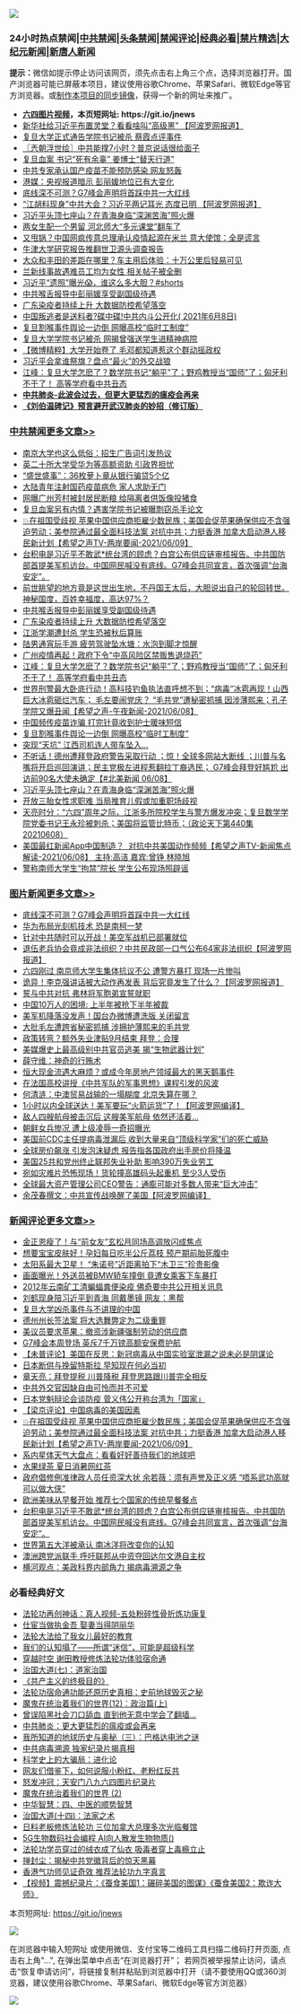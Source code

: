 ![](https://raw.githubusercontent.com/fqnews/bnews/master/64photo/fqnews-qr.jpg)

<div id="tt">
<h3>24小时热点禁闻|<a href="#%E4%B8%AD%E5%85%B1%E7%A6%81%E9%97%BB%E6%9B%B4%E5%A4%9A%E6%96%87%E7%AB%A0">中共禁闻</a>|<a href="#%E5%9B%BE%E7%89%87%E6%96%B0%E9%97%BB%E6%9B%B4%E5%A4%9A%E6%96%87%E7%AB%A0">头条禁闻</a>|<a href="#%E6%96%B0%E9%97%BB%E8%AF%84%E8%AE%BA%E6%9B%B4%E5%A4%9A%E6%96%87%E7%AB%A0">禁闻评论|<a href="#%E5%BF%85%E7%9C%8B%E7%BB%8F%E5%85%B8%E5%A5%BD%E6%96%87">经典必看|<a href="/video.md#%E7%A6%81%E7%89%87%E7%B2%BE%E9%80%89">禁片精选</a>|<a href="https://github.com/fqnews/djy/blob/master/gb/nf1351518.md#1">大纪元新闻</a>|<a href="https://github.com/fqnews/ntdtv/blob/master/gb/prog204.md#1">新唐人新闻</a></h3>
<div><b>提示：</b>微信如提示停止访问该网页，须先点击右上角三个点，选择浏览器打开。国产浏览器可能已屏蔽本项目，建议使用谷歌Chrome、苹果Safari、微软Edge等官方浏览器。或<a href="https://github.com/fqnews/bnews/blob/master/%E5%88%B6%E4%BD%9Cgit%E7%A6%81%E9%97%BB%E9%95%9C%E5%83%8F.md">制作本项目的同步镜像</a>，获得一个新的网址来推广。</div>
<ul>
<li><b><a href="http://d1.bdrive.tk/64.mp4" target="_blank">六四图片视频</a>，本页短网址: https://git.io/jnews</b></li>
<li><a href="/cnnews/20210609/1563261.md">新华社给习近平布置灵堂？看看啥叫“高级黑” 【阿波罗网报道】</a></li>
<li><a href="/comments/20210608/1562879.md">复旦大学正式通告学院书记被杀 蔡霞点评事件</a></li>
<li><a href="/ssgc/20210609/1562904.md">〖兲朝浮世绘〗中共能撑7小时？普京说话很给面子</a></li>
<li><a href="/cbnews/20210609/1562989.md">复旦血案 书记“死有余辜” 姜博士“替天行道”</a></li>
<li><a href="/cnnews/20210609/1563062.md">中共专家承认国产疫苗不能预防感染 网友怒轰</a></li>
<li><a href="/comments/20210609/1563119.md">港媒：央视报道暗示 彭丽媛地位已有大变化</a></li>
<li><a href="/topimagenews/20210609/1563248.md">底线深不可测？G7峰会声明将首踩中共一大红线</a></li>
<li><a href="/cnnews/20210609/1563362.md">“江胡料现身”中共大会？习近平两记耳光 态度已明 【阿波罗网报道】</a></li>
<li><a href="/cbnews/20210609/1563173.md">习近平头顶七座山？在青海身临“深渊苦海”照火爆</a></li>
<li><a href="/cnnews/20210609/1563004.md">两女生配一个男留 河北师大“多元课堂”翻车了</a></li>
<li><a href="/cbnews/20210609/1562927.md">又甩锅？中国网疯传意总理承认疫情起源在米兰 意大使馆：全是谎言</a></li>
<li><a href="/cnnews/20210609/1563128.md">牛津大学研究报告推翻世卫源头调查报告</a></li>
<li><a href="/lifebaike/20210609/1563020.md">大众和丰田的差距在哪里？车主用后体验：十万公里后轻易可见</a></li>
<li><a href="/cbnews/20210609/1562988.md">兰新线事故遇难员工均为女性 相关帖子被全删</a></li>
<li><a href="/bannedvideo/20210609/1563295.md">习近平“遗照”曝光😱，谁这么多大胆？#shorts</a></li>
<li><a href="/cbnews/20210609/1563368.md">中共喉舌报导中彭丽媛享受副国级待遇</a></li>
<li><a href="/cbnews/20210609/1563367.md">广东染疫者持续上升 大数据防控希望落空</a></li>
<li><a href="/bannedvideo/20210609/1563054.md">中国叛逃者是送料者?碟中碟!中共内斗公开化( 2021年6月8日)</a></li>
<li><a href="/cbnews/20210609/1563222.md">复旦割喉事件舆论一边倒 网曝高校“临时工制度”</a></li>
<li><a href="/cbnews/20210609/1562953.md">复旦大学学院书记被杀 网揭曾强送学生进精神病院</a></li>
<li><a href="/comments/20210609/1563201.md">【微博精粹】大学开始卷了 毛邓都知道惹这个群动摇政权</a></li>
<li><a href="/cnnews/20210609/1563387.md">习近平会拿谁祭旗？盘点“最火”的外交战狼</a></li>
<li><a href="/cbnews/20210609/1563291.md">江峰：复旦大学怎麽了？数学院书记“躺平”了；野鸡教授当“国师”了；匈牙利不干了！ 高等学府看中共丑态</a></li>
<li><b><a href="/comments/20200211/1275071.md" target="_blank">中共肺炎-此波会过去，但更大更猛烈的瘟疫会再来</a></b></li>
<li><b><a href="/comments/20200207/1272816.md" target="_blank">《刘伯温碑记》预言避开武汉肺炎的妙招（修订版）</a></b></li>
</ul>
</div>

<div class="catlist">
<h3><a href="/cbnews/" target="_blank">中共禁闻</a><span><a href="/cbnews/" target="_blank" rel="nofollow">更多文章>></a></span></h3>
<ul>
<li><a href="/cbnews/20210609/1563580.md" target="_blank">南京大学也这么低俗：招生广告词引发热议</a></li>
<li><a href="/cbnews/20210609/1563556.md" target="_blank">英二十所大学受华为等高额资助 引政界担忧</a></li>
<li><a href="/cbnews/20210609/1563496.md" target="_blank">“盛世盛事”：36枚萝卜章从银行骗贷5个亿</a></li>
<li><a href="/cbnews/20210609/1563491.md" target="_blank">大陆青年注射国药疫苗病危 家人求助无门</a></li>
<li><a href="/cbnews/20210609/1563483.md" target="_blank">网曝广州芳村被封居民断粮 给隔离者供饭像投猪食</a></li>
<li><a href="/cbnews/20210609/1563469.md" target="_blank">复旦血案另有内情？遇害学院书记被曝剽窃杀手论文</a></li>
<li><a href="/comments/20210609/1563466.md" target="_blank">💥在祖国受歧视 苹果中国供应商拒雇少数民族；美国会促苹果确保供应不含强迫劳动；美参院通过最全面科技法案 对抗中共；力挺香港 加拿大启动港人移民新计划【希望之声TV-两岸要闻-2021/06/09】</a></li>
<li><a href="/comments/20210609/1563438.md" target="_blank">台积电是习近平不敢武*统台湾的顾虑？白宫公布供应链审核报告。中共国防部首提美军机访台。中国网民喊没有底线。G7峰会共同宣言，首次强调“台海安定”。</a></li>
<li><a href="/comments/20210609/1563403.md" target="_blank">前世眺望的地方竟是这世出生地，不丹国王太后，大胆说出自己的轮回转世。神秘国度，百姓幸福度，高达97%？</a></li>
<li><a href="/cbnews/20210609/1563368.md" target="_blank">中共喉舌报导中彭丽媛享受副国级待遇</a></li>
<li><a href="/cbnews/20210609/1563367.md" target="_blank">广东染疫者持续上升 大数据防控希望落空</a></li>
<li><a href="/cbnews/20210609/1563358.md" target="_blank">江浙学潮遭封杀 学生恐被秋后算账</a></li>
<li><a href="/cbnews/20210609/1563304.md" target="_blank">陆男通宵玩手游 疲劳驾驶坠水塘：水泡到脚才惊醒</a></li>
<li><a href="/cbnews/20210609/1563292.md" target="_blank">广州疫情再起！政府下令“中高风险区禁贩售退烧药”</a></li>
<li><a href="/cbnews/20210609/1563291.md" target="_blank">江峰：复旦大学怎麽了？数学院书记“躺平”了；野鸡教授当“国师”了；匈牙利不干了！ 高等学府看中共丑态</a></li>
<li><a href="/comments/20210609/1563262.md" target="_blank">世界刑警最大卧底行动！高科技钓鱼执法直呼想不到；“病毒”冰雹再现！山西巨大冰雹砸烂汽车； 毛左要闹党庆？ “毛共党”遭秘密抓捕 因涉薄熙来；孔子学院又爆丑闻【希望之声-午夜新闻-2021/06/08】</a></li>
<li><a href="/cbnews/20210609/1563223.md" target="_blank">中国频传疫苗诈骗 打完针竟收到护士暖味短信</a></li>
<li><a href="/cbnews/20210609/1563222.md" target="_blank">复旦割喉事件舆论一边倒 网曝高校“临时工制度”</a></li>
<li><a href="/cbnews/20210609/1563195.md" target="_blank">突现“天坑” 江西司机连人带车坠入…</a></li>
<li><a href="/comments/20210609/1563189.md" target="_blank">不听话！德州遭拜登政府警告采取行动 ；惊！全球多网站大断线 ；川普与名嘴将开启巡回演讲；民主党极左进程惹翻拉丁裔选民； G7峰会拜登好尴尬  出访前90名大使未确定【#北美新闻 06/08】</a></li>
<li><a href="/cbnews/20210609/1563173.md" target="_blank">习近平头顶七座山？在青海身临“深渊苦海”照火爆</a></li>
<li><a href="/cbnews/20210609/1563172.md" target="_blank">开放三胎女性求职难 当局推育儿假或加重职场歧视</a></li>
<li><a href="/cbnews/20210609/1563138.md" target="_blank">天亮时分：“六四”周年之际，江浙多所院校学生与警方爆发冲突；复旦数学学院党委书记王永珍被刺杀；美国将监管比特币；（政论天下第440集 20210608）</a></li>
<li><a href="/comments/20210609/1563090.md" target="_blank">美国最红新闻App中国制造？  对抗中共美国动作频频【希望之声TV-新闻焦点解读-2021/06/08】 主持:高洁  嘉宾:曾铮 林晓旭</a></li>
<li><a href="/cbnews/20210609/1563074.md" target="_blank">警称南师大学生“拘禁”院长 学生公布现场照辟谣</a></li>

</ul>
</div>
<div class="catlist">
<h3><a href="/topimagenews/" target="_blank">图片新闻</a><span><a href="/topimagenews/" target="_blank" rel="nofollow">更多文章>></a></span></h3>
<ul>
<li><a href="/topimagenews/20210609/1563248.md" target="_blank">底线深不可测？G7峰会声明将首踩中共一大红线</a></li>
<li><a href="/topimagenews/20210609/1563122.md" target="_blank">华为布局光刻机技术 恐是南柯一梦</a></li>
<li><a href="/topimagenews/20210608/1562813.md" target="_blank">针对中共随时可以开战！美空军战机已部署就位</a></li>
<li><a href="/topimagenews/20210608/1562650.md" target="_blank">退伍老兵协会竟成非法组织？中共民政部一口气公布64家非法组织【阿波罗网报道】</a></li>
<li><a href="/topimagenews/20210608/1562320.md" target="_blank">六四刚过 南京师大学生集体抗议不公 遭警方暴打 现场一片惨叫</a></li>
<li><a href="/topimagenews/20210608/1562319.md" target="_blank">诡异！李克强讲话被大动作再发表 背后究竟发生了什么？【阿波罗网报道】</a></li>
<li><a href="/topimagenews/20210608/1562318.md" target="_blank">誓与中共对抗 弗林将军胞弟宣誓就职</a></li>
<li><a href="/topimagenews/20210608/1562317.md" target="_blank">中国10万人的困境: 上半年被抢下半年被裁</a></li>
<li><a href="/topimagenews/20210608/1562316.md" target="_blank">美军机降落没发声！国台办微博遭洗版 关闭留言</a></li>
<li><a href="/topimagenews/20210608/1562315.md" target="_blank">大批毛左遭跨省秘密抓捕 涉拥护薄熙来的毛共党</a></li>
<li><a href="/topimagenews/20210608/1562314.md" target="_blank">政策转弯？额外失业津贴9月结束 拜登：合理</a></li>
<li><a href="/topimagenews/20210607/1561590.md" target="_blank">美媒爆史上最高级别中共官员逃美 揭“生物武器计划”</a></li>
<li><a href="/topimagenews/20210606/1561402.md" target="_blank">薛守维：神奇的行贿术</a></li>
<li><a href="/topimagenews/20210606/1561365.md" target="_blank">恒大现金流遇大麻烦？或成今年房地产领域最大的黑天鹅事件</a></li>
<li><a href="/comments/20210606/1561346.md" target="_blank">在法国高校讲授《中共军队的军事思想》课程引发的风波</a></li>
<li><a href="/topimagenews/20210606/1561115.md" target="_blank">何清涟：中澳贸易战输的一塌糊度 北京失算在哪？</a></li>
<li><a href="/topimagenews/20210605/1560838.md" target="_blank">1小时以内全球送达！美军要玩“火箭运货”了！【阿波罗网编译】</a></li>
<li><a href="/topimagenews/20210605/1560764.md" target="_blank">敌人四艘航母被击沉后 这艘美军航母 依然还活着&#8230;</a></li>
<li><a href="/topimagenews/20210605/1560763.md" target="_blank">朝鲜女兵惨况 遭上级凌辱一奇招曝光</a></li>
<li><a href="/topimagenews/20210604/1560399.md" target="_blank">美国前CDC主任提病毒泄漏后 收到大量来自“顶级科学家”们的死亡威胁</a></li>
<li><a href="/topimagenews/20210604/1559716.md" target="_blank">全球房价飙涨 引发泡沫疑虑 报告指各国政府出手房价将降温</a></li>
<li><a href="/topimagenews/20210604/1559658.md" target="_blank">美国25共和党州终止联邦失业补助 影响390万失业劳工</a></li>
<li><a href="/topimagenews/20210604/1559625.md" target="_blank">宛如灾难片恐怖现场！货轮撞高雄码头起重机 至少3人受伤</a></li>
<li><a href="/topimagenews/20210604/1559624.md" target="_blank">全球最大资产管理公司CEO警告：通膨可能对多数人带来“巨大冲击”</a></li>
<li><a href="/topimagenews/20210603/1559198.md" target="_blank">余茂春撰文：中共宣传战唤醒了美国【阿波罗网编译】</a></li>

</ul>
</div>
<div class="catlist">
<h3><a href="/comments/" target="_blank">新闻评论</a><span><a href="/comments/" target="_blank" rel="nofollow">更多文章>></a></span></h3>
<ul>
<li><a href="/comments/20210609/1563562.md" target="_blank">金正恩瘦了！与“前女友”玄松月同场高调放闪成焦点</a></li>
<li><a href="/comments/20210609/1563561.md" target="_blank">想要宝宝皮肤好！孕妇每日吃半公斤荔枝 预产期前胎死腹中</a></li>
<li><a href="/comments/20210609/1563560.md" target="_blank">太阳系最大卫星！ “朱诺号”近距离拍下“木卫三”珍贵影像</a></li>
<li><a href="/comments/20210609/1563559.md" target="_blank">画面曝光！外送员被BMW轿车撞倒 竟遭女乘客下车暴打</a></li>
<li><a href="/comments/20210609/1563558.md" target="_blank">2012年云南矿工清蝙蝠粪便染疫 佛奇要中共公开相关讯息</a></li>
<li><a href="/comments/20210609/1563535.md" target="_blank">刘鹤现身陪习近平到青海 同戴墨镜 网友：黑帮</a></li>
<li><a href="/comments/20210609/1563528.md" target="_blank">复旦大学凶杀事件与不讲理的中国</a></li>
<li><a href="/comments/20210609/1563506.md" target="_blank">德州州长签法案 将大选舞弊定为二级重罪</a></li>
<li><a href="/comments/20210609/1563505.md" target="_blank">美议员要求苹果：撤资涉新疆强制劳动的供应商</a></li>
<li><a href="/comments/20210609/1563504.md" target="_blank">G7峰会本周登场 英斥7千万镑高额安保费护航</a></li>
<li><a href="/comments/20210609/1563502.md" target="_blank">【未普评论】美国在反思：新冠病毒从中国实验室泄漏之说未必是阴谋论</a></li>
<li><a href="/comments/20210609/1563498.md" target="_blank">日本断供与挽留特斯拉 早知现在何必当初</a></li>
<li><a href="/comments/20210609/1563485.md" target="_blank">章天亮：拜登提税 川普降税 拜登思路跟川普完全相反</a></li>
<li><a href="/comments/20210609/1563484.md" target="_blank">中共外交官因缺自由可怜而并不可爱</a></li>
<li><a href="/comments/20210609/1563480.md" target="_blank">日本党魁辩论会谈防疫 菅义伟公开称台湾为「国家」</a></li>
<li><a href="/comments/20210609/1563470.md" target="_blank">【梁京评论】中国病毒的美国因素</a></li>
<li><a href="/comments/20210609/1563466.md" target="_blank">💥在祖国受歧视 苹果中国供应商拒雇少数民族；美国会促苹果确保供应不含强迫劳动；美参院通过最全面科技法案 对抗中共；力挺香港 加拿大启动港人移民新计划【希望之声TV-两岸要闻-2021/06/09】</a></li>
<li><a href="/comments/20210609/1563446.md" target="_blank">系内星体天气大盘点：看看好好善待我们的地球吧</a></li>
<li><a href="/comments/20210609/1563445.md" target="_blank">水果绿茶 夏日消暑网红茶</a></li>
<li><a href="/comments/20210609/1563441.md" target="_blank">政府倡修例准律政人员任资深大状 余若薇：须有声誉及正义感 “唔系武功高就可以做大侠”</a></li>
<li><a href="/comments/20210609/1563439.md" target="_blank">欧洲美味从早餐开始 推荐七个国家的传统早餐餐点</a></li>
<li><a href="/comments/20210609/1563438.md" target="_blank">台积电是习近平不敢武*统台湾的顾虑？白宫公布供应链审核报告。中共国防部首提美军机访台。中国网民喊没有底线。G7峰会共同宣言，首次强调“台海安定”。</a></li>
<li><a href="/comments/20210609/1563429.md" target="_blank">世界第五大洋被承认 南冰洋将改变你的认知</a></li>
<li><a href="/comments/20210609/1563418.md" target="_blank">澳洲跨党派联手 呼吁联邦从中资夺回达尔文港自主权</a></li>
<li><a href="/comments/20210609/1563411.md" target="_blank">横河观点：美政科界内部角力 揭病毒溯源之争</a></li>

</ul>
</div>

<div class="catlist">
<h3>必看经典好文</h3>
<ul>
<li><a href="/comments/20190516/1128964.md" target="_blank">法轮功再创神话：真人视频-五处粉碎性骨折炼功康复</a></li>
<li><a href="/lifebaike/20161111/612348.md" target="_blank">仕宦当做执金吾 娶妻当得阴丽华</a></li>
<li><a href="/cbnews/20200516/1329218.md" target="_blank">法轮大法给了我女儿最好的教育</a></li>
<li><a href="/sohnews/20161029/607205.md" target="_blank">我们的认知塌了——所谓“迷信”，可能是超级科学</a></li>
<li><a href="/comments/20200511/1322384.md" target="_blank">穿越时空 谢田教授修炼法轮功体验宿命通</a></li>
<li><a href="/cbnews/20190424/913985.md" target="_blank">治国大道(七)：道家治国</a></li>
<li><a href="/bookwiki/20171120/858084.md" target="_blank">《共产主义的终极目的》</a></li>
<li><a href="/tculture/20121025/73069.md" target="_blank">法轮功宿命通功能还原历史真相：史前地球毁灭之秘</a></li>
<li><a href="/topimagenews/20180601/951286.md" target="_blank">魔鬼在统治着我们的世界(12)：政治篇(上)</a></li>
<li><a href="/topimagenews/20200928/1404412.md" target="_blank">曾误陷黑社会刀口舔血 直到他无意中学会了翻墙&#8230;</a></li>
<li><a href="/comments/20200211/1275071.md" target="_blank">中共肺炎：更大更猛烈的瘟疫或会再来</a></li>
<li><a href="/tculture/xiulian/20170726/797589.md" target="_blank">我所知道的地球历史与奥秘（三）：巴格达电池之谜</a></li>
<li><a href="/ccpdope/20200412/1311165.md" target="_blank">中共病毒溯源 独家纪录片揭真相</a></li>
<li><a href="/comments/20200605/783246.md" target="_blank">科学史上的大骗局：进化论</a></li>
<li><a href="/comments/20200712/1359630.md" target="_blank">网友们借鉴下，如何说服小粉红、老粉红反共</a></li>
<li><a href="/comments/20200604/783200.md" target="_blank">怒发冲冠：天安门八九六四图片纪录片</a></li>
<li><a href="/topimagenews/20180520/944940.md" target="_blank">魔鬼在统治着我们的世界 (2)</a></li>
<li><a href="/comments/20200605/783247.md" target="_blank">中华智慧：四、中医的顺势智慧</a></li>
<li><a href="/cbnews/20180320/916962.md" target="_blank">治国大道(十四)：法家之术</a></li>
<li><a href="/comments/20200531/1337359.md" target="_blank">日料老板修炼法轮功 三位加拿大总理多次光临餐馆</a></li>
<li><a href="/topimagenews/20200527/1335347.md" target="_blank">5G生物数码社会编程 AI向人散发生物物质()</a></li>
<li><a href="/comments/20210317/1506773.md" target="_blank">法轮功学员穿过的绒衣成了仙衣 吸毒者穿上毒瘾立止</a></li>
<li><a href="/topimagenews/20170218/694213.md" target="_blank">掸封尘：揭秘中共党徽背后的惊天黑幕</a></li>
<li><a href="/comments/20200517/1330064.md" target="_blank">香港气功师见证奇效 推荐法轮功九字真言</a></li>
<li><a href="/comments/20210123/1473011.md" target="_blank">【视频】震撼纪录片：《蚕食美国1：碾碎美国的图谋》《蚕食美国2：欺诈大师》</a></li>

</ul>
</div>

本页短网址: https://git.io/jnews

![](https://raw.githubusercontent.com/fqnews/bnews/master/64photo/fqnews-qr.jpg)

在浏览器中输入短网址 或使用微信、支付宝等二维码工具扫描二维码打开页面, 点击右上角"...", 在弹出菜单中点击“在浏览器打开”； 若网页被举报禁止访问，请点击“恢复申请访问”，将链接复制并粘贴到浏览器中打开（请不要使用QQ或360浏览器，建议使用谷歌Chrome、苹果Safari、微软Edge等官方浏览器）

![](https://raw.githubusercontent.com/fqnews/bnews/master/64photo/wx.jpg)